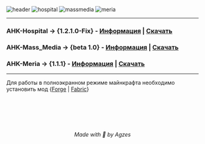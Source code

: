 ![header](https://github.com/Agzes/AHK-FOR-RPM/assets/103037173/97b0f655-a117-42ff-a4b9-9acb4f4d665b)
![hospital](https://github.com/Agzes/AHK-FOR-RPM/assets/103037173/2643bf14-d905-4847-9270-9b284c455680)
![massmedia](https://github.com/Agzes/AHK-FOR-RPM/assets/103037173/eb501f1c-53a0-4d3b-bae0-364451080292)
![meria](https://github.com/Agzes/AHK-FOR-RPM/assets/103037173/e914ddbb-ac44-41bb-bcb6-1f59b05ded5e)

---

### AHK-Hospital -> {1.2.1.0-Fix} - [Информация](https://github.com/Agzes/AHK-FOR-RPM/tree/main/AHK-Hospital) | [Скачать](https://github.com/Agzes/AHK-FOR-RPM/releases/download/Hospital-1.2.1.0-FIX/1.2.1.0-AHK_Hospital_By_Agzes.exe)
### AHK-Mass_Media -> {beta 1.0} -  [Информация](https://github.com/Agzes/AHK-FOR-RPM/tree/main/AHK-Mass_media) | [Скачать](https://github.com/Agzes/AHK-FOR-RPM/releases/download/Mass_media-1.0-beta/BETA-1.0-AHK-Mass-media-by-Agzes.exe)
### AHK-Meria -> {1.1.1} - [Информация](https://github.com/Agzes/AHK-FOR-RPM/tree/main/AHK-Meria) | [Скачать](https://github.com/Agzes/AHK-FOR-RPM/releases/download/Meria-1.1.1/ahk-meria-1.1.1.exe)

---

Для работы в полноэкранном режиме майнкрафта необходимо установить мод {[Forge](https://www.curseforge.com/minecraft/mc-mods/borderless/download/3483843?clckid=fa2172be) | [Fabric](https://www.curseforge.com/minecraft/mc-mods/borderless-mining/download/3033277?clckid=91a62c44)}

<br><br><br><br>
<h6 align="center">Made with 💟 by Agzes</h6>
